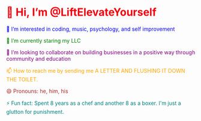 <h1 style="color: red; animation: colorchange 3s infinite;"> 👋 Hi, I’m @LiftElevateYourself</h1>
<p style="color: blue;">👀 I’m interested in coding, music, psychology, and self improvement</p>
<p style="color: green;">🌱 I’m currently staring my LLC</p>
<p style="color: purple;">💞️ I’m looking to collaborate on building businesses in a positive way through community and education</p>
<p style="color: orange;">📫 How to reach me by sending me A LETTER AND FLUSHING IT DOWN THE TOILET.</p>
<p style="color: brown;">😄 Pronouns: he, him, his</p>
<p style="color: teal;">⚡ Fun fact: Spent 8 years as a chef and another 8 as a boxer. I'm just a glutton for punishment.</p>

<style>
  @keyframes colorchange {
    0% { color: red; }
    25% { color: blue; }
    50% { color: green; }
    75% { color: purple; }
    100% { color: red; }
  }
</style>


<!---
Crosbylift/Crosbylift is a ✨ special ✨ repository because its `README.md` (this file) appears on your GitHub profile.
You can click the Preview link to take a look at your changes.
--->

